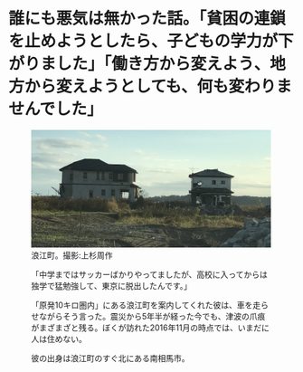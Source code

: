 # 誰にも悪気は無かった話。「貧困の連鎖を止めようとしたら、子どもの学力が下がりました」「働き方から変えよう、地方から変えようとしても、何も変わりませんでした」

<figure>
  <img src="images/namie.jpg" />
  <figcaption>浪江町。撮影:上杉周作</figu
</figure>

「中学まではサッカーばかりやってましたが、高校に入ってからは独学で猛勉強して、東京に脱出したんです。」

「原発10キロ圏内」にある浪江町を案内してくれた彼は、車を走らせながらそう言った。震災から5年半が経った今でも、津波の爪痕がまざまざと残る。ぼくが訪れた2016年11月の時点では、いまだに人は住めない。

彼の出身は浪江町のすぐ北にある南相馬市。
